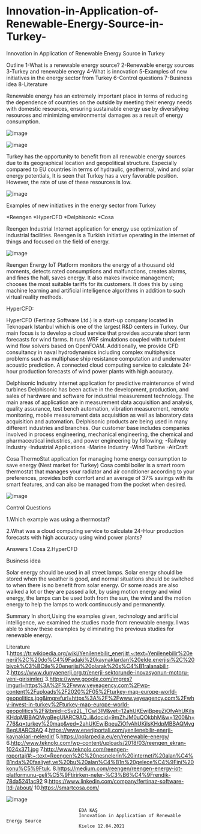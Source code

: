 # Innovation-in-Application-of-Renewable-Energy-Source-in-Turkey-

Innovation in Application of Renewable Energy Source in Turkey

Outline
1-What is a renewable energy source?
2-Renewable energy sources
3-Turkey and renewable energy
4-What is innovation
5-Examples of new initiatives in the energy sector from Turkey
6-Control questions
7-Business idea
8-Literature

Renewable energy has an extremely important place in terms of reducing the dependence of countries on the outside by meeting their energy needs with domestic resources, ensuring sustainable energy use by diversifying resources and minimizing environmental damages as a result of energy consumption.

![image](https://user-images.githubusercontent.com/61595808/133785386-7812aabb-c639-4d89-b1ef-58927b3975d8.png)

![image](https://user-images.githubusercontent.com/61595808/133785406-b62a0635-310e-47b8-9b87-16d37de01e28.png)


Turkey has the opportunity to benefit from all renewable energy sources due to its geographical location and geopolitical structure. Especially compared to EU countries in terms of hydraulic, geothermal, wind and solar energy potentials, It is seen that Turkey has a very favorable position. However, the rate of use of these resources is low.

![image](https://user-images.githubusercontent.com/61595808/133785482-40ceedbe-1e2b-460f-9170-33a612e27751.png)

Examples of new initiatives in the energy sector from Turkey

*Reengen
*HyperCFD
*Delphisonic
*Cosa

Reengen
Industrial Internet application for energy use optimization of industrial facilities. Reengen is a Turkish initiative operating in the internet of things and focused on the field of energy.

![image](https://user-images.githubusercontent.com/61595808/133785585-74ee0c40-9141-4bd8-933b-b7d291a1e0d1.png)

Reengen Energy IoT Platform monitors the energy of a thousand old moments, detects rated consumptions and malfunctions, creates alarms, and fines the hall, saves energy. It also makes invoice management; chooses the most suitable tariffs for its customers. It does this by using machine learning and artificial intelligence algorithms in addition to such virtual reality methods.

HyperCFD: 

HyperCFD (Fertinaz Software Ltd.) is a start-up company located in Teknopark Istanbul which is one of the largest R&D centers in Turkey.
Our main focus is to develop a cloud service that provides accurate short term forecasts for wind farms. It runs WRF simulations coupled with turbulent wind flow solvers based on OpenFOAM. 
Additionally, we provide CFD consultancy in naval hydrodynamics including complex multiphysics problems such as multiphase ship resistance computation and underwater acoustic prediction.
A connected cloud computing service to calculate 24-hour production forecasts of wind power plants with high accuracy.

Delphisonic
 Industry internet application for predictive maintenance of wind turbines
Delphisonic has been active in the development, production, and sales of hardware and software for industrial measurement technology. The main areas of application are in measurement data acquisition and analysis, quality assurance, test bench automation, vibration measurement, remote monitoring, mobile measurement data acquisition as well as laboratory data acquisition and automation. Delphisonic products are being used in many different industries and branches. Our customer base includes companies involved in process engineering, mechanical engineering, the chemical and pharmaceutical industries, and power engineering by following;
-Railway Industry
-Industrial Applications
-Marine Industry
-Wind Turbine
-AirCraft

Cosa
ThermoStat application for managing home energy consumption to save energy (Nest market for Turkey)
Cosa combi boiler is a smart room thermostat that manages your radiator and air conditioner according to your preferences, provides both comfort and an average of 37% savings with its smart features, and can also be managed from the pocket when desired. 

![image](https://user-images.githubusercontent.com/61595808/133785766-173e9354-53e6-4a18-b362-120e7bcebfce.png)

Control Questions

1.Which example was using a thermostat?

2.What was a cloud computing service to calculate 24-Hour production forecasts with high accuracy using wind power plants?

Answers
1.Cosa
2.HyperCFD


Business idea

Solar energy should be used in all street lamps. Solar energy should be stored when the weather is good, and normal situations should be switched to when there is no benefit from solar energy.
Or some roads are also walked a lot or they are passed a lot, by using motion energy and wind energy, the lamps can be used both from the sun, the wind and the motion energy to help the lamps to work continuously and permanently.

Summary
In short,Using the examples given, technology and artificial intelligence, we examined the studies made from renewable energy.
I was able to show these examples by eliminating the previous studies for renewable energy.


Literature
1.https://tr.wikipedia.org/wiki/Yenilenebilir_enerji#:~:text=Yenilenebilir%20enerji%2C%20do%C4%9Fadaki%20kaynaklardan%20elde,enerjisi%2C%20biyok%C3%BCtle%20enerjisi%20olarak%20s%C4%B1ralanabilir.
2.https://www.dunyaenerji.org.tr/enerji-sektorunde-inovasyonun-motoru-yeni-girisimler/
3.https://www.google.com/imgres?imgurl=https%3A%2F%2Fwww.yeyeagency.com%2Fwp-content%2Fuploads%2F2020%2F05%2Fturkey-map-europe-world-geopolitics.jpg&imgrefurl=https%3A%2F%2Fwww.yeyeagency.com%2Fwhy-invest-in-turkey%2Fturkey-map-europe-world-geopolitics%2F&tbnid=cSvz2L_TCwI3IM&vet=12ahUKEwjBpeuZiOfvAhUKiIsKHdpMBBAQMygBegUIARC9AQ..i&docid=9mZhJM0uQOkbhM&w=1200&h=776&q=turkey%20map&ved=2ahUKEwjBpeuZiOfvAhUKiIsKHdpMBBAQMygBegUIARC9AQ
4.https://www.enerjiportali.com/yenilenebilir-enerji-kaynaklari-nelerdir/
5.https://polarpedia.eu/en/renewable-energy/
6.http://www.teknolo.com/wp-content/uploads/2018/03/reengen_ekran-1024x371.jpg
7.http://www.teknolo.com/reengen-roportaj/#:~:text=Reengen%2C%20nesnelerin%20interneti%20alan%C4%B1nda%20faaliyet,ve%20bu%20alan%C4%B1n%20gelece%C4%9Fini%20konu%C5%9Ftuk.
8.https://medium.com/reengen/reengen-energy-iot-platformunu-geli%C5%9Ftirirken-neler-%C3%B6%C4%9Frendik-78da5241ac92
9.https://www.linkedin.com/company/fertinaz-software-ltd-/about/
10.https://smartcosa.com/


![image](https://user-images.githubusercontent.com/61595808/133786000-0552d4e1-bdaf-478f-a5c7-0d6eccbaf5b7.png)











		
    
                               EDA KAŞ
                               Innovation in Application of Renewable Energy Source
                               Kielce 12.04.2021
